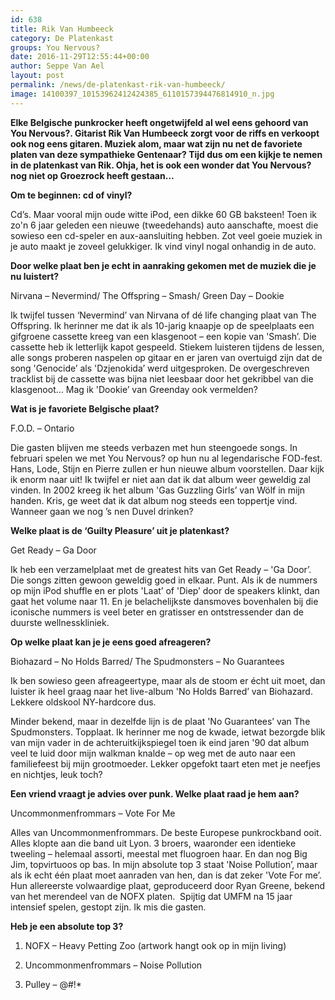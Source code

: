 ```yaml
---
id: 638
title: Rik Van Humbeeck 
category: De Platenkast
groups: You Nervous?
date: 2016-11-29T12:55:44+00:00
author: Seppe Van Ael
layout: post
permalink: /news/de-platenkast-rik-van-humbeeck/
image: 14100397_10153962412424385_6110157394476814910_n.jpg
---
```

**Elke Belgische punkrocker heeft ongetwijfeld al wel eens gehoord van You Nervous?. Gitarist Rik Van Humbeeck zorgt voor de riffs en verkoopt ook nog eens gitaren. Muziek alom, maar wat zijn nu net de favoriete platen van deze sympathieke Gentenaar? Tijd dus om een kijkje te nemen in de platenkast van Rik. Ohja, het is ook een wonder dat You Nervous? nog niet op Groezrock heeft gestaan…**

**Om te beginnen: cd of vinyl?**

Cd’s. Maar vooral mijn oude witte iPod, een dikke 60 GB baksteen! Toen ik zo'n 6 jaar geleden een nieuwe (tweedehands) auto aanschafte, moest die sowieso een cd-speler en aux-aansluiting hebben. Zot veel goeie muziek in je auto maakt je zoveel gelukkiger. Ik vind vinyl nogal onhandig in de auto.

**Door welke plaat ben je echt in aanraking gekomen met de muziek die je nu luistert?**

Nirvana – Nevermind/ The Offspring – Smash/ Green Day – Dookie

Ik twijfel tussen ‘Nevermind’ van Nirvana of dé life changing plaat van The Offspring. Ik herinner me dat ik als 10-jarig knaapje op de speelplaats een gifgroene cassette kreeg van een klasgenoot – een kopie van 'Smash’. Die cassette heb ik letterlijk kapot gespeeld. Stiekem luisteren tijdens de lessen, alle songs proberen naspelen op gitaar en er jaren van overtuigd zijn dat de song 'Genocide’ als 'Dzjenokida’ werd uitgesproken. De overgeschreven tracklist bij de cassette was bijna niet leesbaar door het gekribbel van die klasgenoot… Mag ik 'Dookie’ van Greenday ook vermelden?

**Wat is je favoriete Belgische plaat?**

F.O.D. – Ontario

Die gasten blijven me steeds verbazen met hun steengoede songs. In februari spelen we met You Nervous? op hun nu al legendarische FOD-fest. Hans, Lode, Stijn en Pierre zullen er hun nieuwe album voorstellen. Daar kijk ik enorm naar uit! Ik twijfel er niet aan dat ik dat album weer geweldig zal vinden. In 2002 kreeg ik het album 'Gas Guzzling Girls’ van Wölf in mijn handen. Kris, ge weet dat ik dat album nog steeds een toppertje vind. Wanneer gaan we nog ’s nen Duvel drinken?

**Welke plaat is de ‘Guilty Pleasure’ uit je platenkast?**

Get Ready – Ga Door

Ik heb een verzamelplaat met de greatest hits van Get Ready – 'Ga Door’. Die songs zitten gewoon geweldig goed in elkaar. Punt. Als ik de nummers op mijn iPod shuffle en er plots 'Laat’ of 'Diep’ door de speakers klinkt, dan gaat het volume naar 11. En je belachelijkste dansmoves bovenhalen bij die iconische nummers is veel beter en gratisser en ontstressender dan de duurste wellnesskliniek.

**Op welke plaat kan je je eens goed afreageren?**

Biohazard – No Holds Barred/ The Spudmonsters – No Guarantees

Ik ben sowieso geen afreageertype, maar als de stoom er écht uit moet, dan luister ik heel graag naar het live-album 'No Holds Barred’ van Biohazard. Lekkere oldskool NY-hardcore dus.
  
Minder bekend, maar in dezelfde lijn is de plaat 'No Guarantees’ van The Spudmonsters. Topplaat. Ik herinner me nog de kwade, ietwat bezorgde blik van mijn vader in de achteruitkijkspiegel toen ik eind jaren '90 dat album veel te luid door mijn walkman knalde – op weg met de auto naar een familiefeest bij mijn grootmoeder. Lekker opgefokt taart eten met je neefjes en nichtjes, leuk toch?

**Een vriend vraagt je advies over punk. Welke plaat raad je hem aan?**

Uncommonmenfrommars – Vote For Me

Alles van Uncommonmenfrommars. De beste Europese punkrockband ooit. Alles klopte aan die band uit Lyon. 3 broers, waaronder een identieke tweeling – helemaal assorti, meestal met fluogroen haar. En dan nog Big Jim, topvirtuoos op bas. In mijn absolute top 3 staat 'Noise Pollution’, maar als ik echt één plaat moet aanraden van hen, dan is dat zeker 'Vote For me’. Hun allereerste volwaardige plaat, geproduceerd door Ryan Greene, bekend van het merendeel van de NOFX platen.  Spijtig dat UMFM na 15 jaar intensief spelen, gestopt zijn. Ik mis die gasten.

**Heb je een absolute top 3?**

1. NOFX – Heavy Petting Zoo (artwork hangt ook op in mijn living)
  
2. Uncommonmenfrommars – Noise Pollution
  
3. Pulley – @#!*